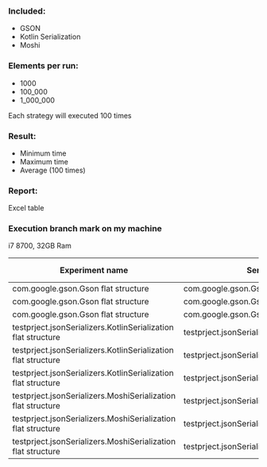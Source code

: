 ### Included:
* GSON
* Kotlin Serialization
* Moshi

### Elements per run:
* 1000 
* 100_000
* 1_000_000

Each strategy will executed 100 times

### Result:
* Minimum time 
* Maximum time
* Average (100 times)

### Report:
Excel table

### Execution branch mark on my machine

i7 8700, 32GB Ram

| Experiment name                                               | Serializer                                     | Total objects | Repeats | Generation min | Generation max | Generation avg | Serialization min | Serialization max | Serialization avg | Deserialization min | Deserialization max | Deserialization avg |
| ------------------------------------------------------------- | ---------------------------------------------- | ------------- | ------- | -------------- | -------------- | -------------- | ----------------- | ----------------- | ----------------- | ------------------- | ------------------- | ------------------- |
| com.google.gson.Gson flat structure                           | com.google.gson.Gson                           | 1000          | 1000    | 0              | 4              | 0              | 1                 | 43                | 1                 | 0                   | 34                  | 1                   |
| com.google.gson.Gson flat structure                           | com.google.gson.Gson                           | 100000        | 1000    | 5              | 10             | 5              | 112               | 180               | 115               | 86                  | 136                 | 88                  |
| com.google.gson.Gson flat structure                           | com.google.gson.Gson                           | 1000000       | 1000    | 59             | 207            | 107            | 1125              | 1457              | 1312              | 885                 | 1221                | 996                 |
| testprject.jsonSerializers.KotlinSerialization flat structure | testprject.jsonSerializers.KotlinSerialization | 1000          | 1000    | 0              | 0              | 0              | 0                 | 36                | 0                 | 0                   | 18                  | 1                   |
| testprject.jsonSerializers.KotlinSerialization flat structure | testprject.jsonSerializers.KotlinSerialization | 100000        | 1000    | 5              | 17             | 9              | 59                | 82                | 66                | 83                  | 132                 | 102                 |
| testprject.jsonSerializers.KotlinSerialization flat structure | testprject.jsonSerializers.KotlinSerialization | 1000000       | 1000    | 59             | 249            | 111            | 598               | 784               | 690               | 871                 | 1375                | 1063                |
| testprject.jsonSerializers.MoshiSerialization flat structure  | testprject.jsonSerializers.MoshiSerialization  | 1000          | 1000    | 0              | 1              | 0              | 0                 | 13                | 0                 | 1                   | 43                  | 1                   |
| testprject.jsonSerializers.MoshiSerialization flat structure  | testprject.jsonSerializers.MoshiSerialization  | 100000        | 1000    | 5              | 17             | 5              | 84                | 114               | 86                | 123                 | 154                 | 124                 |
| testprject.jsonSerializers.MoshiSerialization flat structure  | testprject.jsonSerializers.MoshiSerialization  | 1000000       | 1000    | 59             | 213            | 88             | 855               | 1152              | 963               | 1276                | 1699                | 1404                |rs.MoshiSerialization flat structure  | testprject.jsonSerializers.MoshiSerialization  | 1000000       | 100     | 61             | 174            | 100            | 859               | 1113              | 981               | 1304                | 1680                | 1450                |rialization flat structure | testprject.jsonSerializers.KotlinSerialization | 1000000       | 100     | 59             | 161            | 93             | 602               | 753               | 645               | 914                 | 1317                | 1069                |